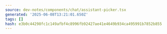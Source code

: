 ```yaml
---
source: dev-notes/components/chat/assistant-picker.tsx
generated: '2025-06-08T13:21:01.650Z'
tags: []
hash: e3b0c44298fc1c149afbf4c8996fb92427ae41e4649b934ca495991b7852b855
---
```


